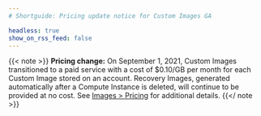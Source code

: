 ```yaml
---
# Shortguide: Pricing update notice for Custom Images GA

headless: true
show_on_rss_feed: false
---
```


{{< note >}}
**Pricing change:** On September 1, 2021, Custom Images transitioned to a paid service with a cost of $0.10/GB per month for each Custom Image stored on an account. Recovery Images, generated automatically after a Compute Instance is deleted, will continue to be provided at no cost. See [Images > Pricing](/docs/products/tools/images/#pricing) for additional details.
{{</ note >}}